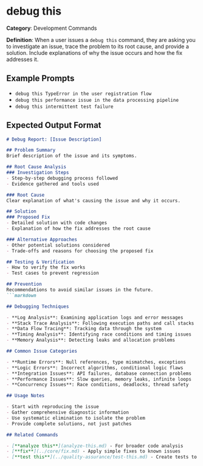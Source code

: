 # debug this

**Category**: Development Commands

**Definition**: When a user issues a `debug this` command, they are asking you to investigate an issue, trace the problem to its root cause, and provide a solution. Include explanations of why the issue occurs and how the fix addresses it.

## Example Prompts

- `debug this TypeError in the user registration flow`
- `debug this performance issue in the data processing pipeline`
- `debug this intermittent test failure`

## Expected Output Format

```markdown
# Debug Report: [Issue Description]

## Problem Summary
Brief description of the issue and its symptoms.

## Root Cause Analysis
### Investigation Steps
- Step-by-step debugging process followed
- Evidence gathered and tools used

### Root Cause
Clear explanation of what's causing the issue and why it occurs.

## Solution
### Proposed Fix
- Detailed solution with code changes
- Explanation of how the fix addresses the root cause

### Alternative Approaches
- Other potential solutions considered
- Trade-offs and reasons for choosing the proposed fix

## Testing & Verification
- How to verify the fix works
- Test cases to prevent regression

## Prevention
Recommendations to avoid similar issues in the future.
```markdown

## Debugging Techniques

- **Log Analysis**: Examining application logs and error messages
- **Stack Trace Analysis**: Following execution paths and call stacks
- **Data Flow Tracing**: Tracking data through the system
- **Timing Analysis**: Identifying race conditions and timing issues
- **Memory Analysis**: Detecting leaks and allocation problems

## Common Issue Categories

- **Runtime Errors**: Null references, type mismatches, exceptions
- **Logic Errors**: Incorrect algorithms, conditional logic flaws
- **Integration Issues**: API failures, database connection problems
- **Performance Issues**: Slow queries, memory leaks, infinite loops
- **Concurrency Issues**: Race conditions, deadlocks, thread safety

## Usage Notes

- Start with reproducing the issue
- Gather comprehensive diagnostic information
- Use systematic elimination to isolate the problem
- Provide complete solutions, not just patches

## Related Commands

- [**analyze this**](analyze-this.md) - For broader code analysis
- [**fix**](../core/fix.md) - Apply simple fixes to known issues
- [**test this**](../quality-assurance/test-this.md) - Create tests to prevent regression

